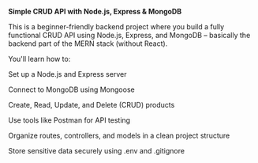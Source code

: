 **Simple CRUD API with Node.js, Express & MongoDB**

This is a beginner-friendly backend project where you build a fully functional CRUD API using Node.js, Express, and MongoDB – basically the backend part of the MERN stack (without React).

You'll learn how to:

Set up a Node.js and Express server

Connect to MongoDB using Mongoose

Create, Read, Update, and Delete (CRUD) products

Use tools like Postman for API testing

Organize routes, controllers, and models in a clean project structure

Store sensitive data securely using .env and .gitignore

